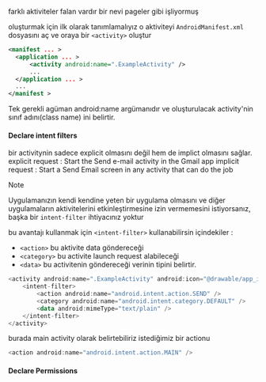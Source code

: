 farklı aktiviteler falan vardır bir nevi pageler gibi işliyormuş

oluşturmak için ilk olarak tanımlamalıyız o aktiviteyi 
`AndroidManifest.xml` dosyasını aç ve oraya bir `<activity>` oluştur 

```xml 
<manifest ... >
  <application ... >
      <activity android:name=".ExampleActivity" />
      ...
  </application ... >
  ...
</manifest >
```
Tek gerekli agüman android:name argümanıdır ve oluşturulacak activity'nin sınıf adını(class name) ini belirtir.

#### Declare intent filters 

bir activitynin sadece explicit olmasını değil hem de implict olmasını sağlar.
explicit request : Start the Send e-mail activity in the Gmail app
implicit request : Start a Send Email screen in any activity that can do the job

> [!NOTE]
>Uygulamanızın kendi kendine yeten bir uygulama olmasını ve diğer uygulamaların aktivitelerini etkinleştirmesine izin vermemesini istiyorsanız, başka bir `intent-filter` ihtiyacınız yoktur

bu avantajı kullanmak için `<intent-filter>` kullanabilirsin içindekiler  : 
- `<action>` bu aktivite data göndereceği 
-  `<category>` bu activite launch request alabileceği
-  `<data>` bu activitenin göndereceği verinin tipini belirtir.
```kotlin 
<activity android:name=".ExampleActivity" android:icon="@drawable/app_icon">
    <intent-filter>
        <action android:name="android.intent.action.SEND" />
        <category android:name="android.intent.category.DEFAULT" />
        <data android:mimeType="text/plain" />
    </intent-filter>
</activity>
```

burada main activity olarak belirtebiliriz istediğimiz bir actionu 
```kotlin
<action android:name="android.intent.action.MAIN" />
```
#### Declare Permissions 

